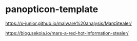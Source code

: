 # panopticon-template

https://x-junior.github.io/malware%20analysis/MarsStealer/

https://blog.sekoia.io/mars-a-red-hot-information-stealer/
